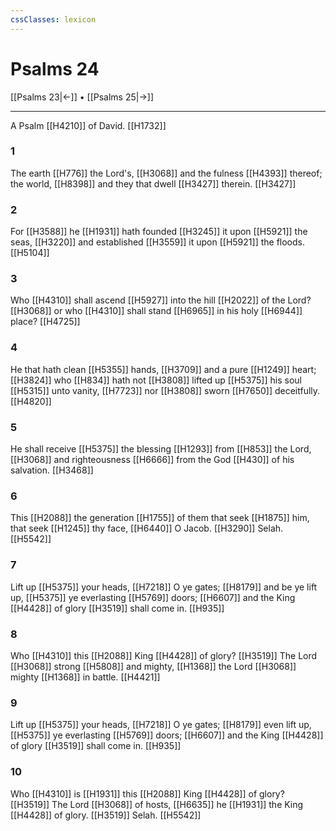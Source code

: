 ```yaml
---
cssClasses: lexicon
---
```

# Psalms 24

[[Psalms 23|←]] • [[Psalms 25|→]]

---

A Psalm [[H4210]] of David. [[H1732]]

### 1
The earth [[H776]] the Lord's, [[H3068]] and the fulness [[H4393]] thereof; the world, [[H8398]] and they that dwell [[H3427]] therein. [[H3427]]

### 2
For [[H3588]] he [[H1931]] hath founded [[H3245]] it upon [[H5921]] the seas, [[H3220]] and established [[H3559]] it upon [[H5921]] the floods. [[H5104]]

### 3
Who [[H4310]] shall ascend [[H5927]] into the hill [[H2022]] of the Lord? [[H3068]] or who [[H4310]] shall stand [[H6965]] in his holy [[H6944]] place? [[H4725]]

### 4
He that hath clean [[H5355]] hands, [[H3709]] and a pure [[H1249]] heart; [[H3824]] who [[H834]] hath not [[H3808]] lifted up [[H5375]] his soul [[H5315]] unto vanity, [[H7723]] nor [[H3808]] sworn [[H7650]] deceitfully. [[H4820]]

### 5
He shall receive [[H5375]] the blessing [[H1293]] from [[H853]] the Lord, [[H3068]] and righteousness [[H6666]] from the God [[H430]] of his salvation. [[H3468]]

### 6
This [[H2088]] the generation [[H1755]] of them that seek [[H1875]] him, that seek [[H1245]] thy face, [[H6440]] O Jacob. [[H3290]] Selah. [[H5542]]

### 7
Lift up [[H5375]] your heads, [[H7218]] O ye gates; [[H8179]] and be ye lift up, [[H5375]] ye everlasting [[H5769]] doors; [[H6607]] and the King [[H4428]] of glory [[H3519]] shall come in. [[H935]]

### 8
Who [[H4310]] this [[H2088]] King [[H4428]] of glory? [[H3519]] The Lord [[H3068]] strong [[H5808]] and mighty, [[H1368]] the Lord [[H3068]] mighty [[H1368]] in battle. [[H4421]]

### 9
Lift up [[H5375]] your heads, [[H7218]] O ye gates; [[H8179]] even lift up, [[H5375]] ye everlasting [[H5769]] doors; [[H6607]] and the King [[H4428]] of glory [[H3519]] shall come in. [[H935]]

### 10
Who [[H4310]] is [[H1931]] this [[H2088]] King [[H4428]] of glory? [[H3519]] The Lord [[H3068]] of hosts, [[H6635]] he [[H1931]] the King [[H4428]] of glory. [[H3519]] Selah. [[H5542]]